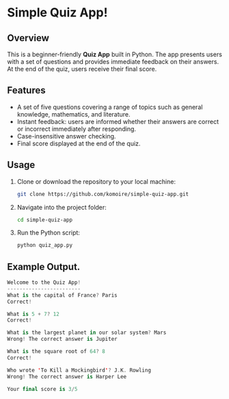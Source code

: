 # Simple Quiz App!

## Overview

This is a beginner-friendly **Quiz App** built in Python. The app presents users with a set of questions and provides immediate feedback on their answers. At the end of the quiz, users receive their final score.

## Features

- A set of five questions covering a range of topics such as general knowledge, mathematics, and literature.
- Instant feedback: users are informed whether their answers are correct or incorrect immediately after responding.
- Case-insensitive answer checking.
- Final score displayed at the end of the quiz.

## Usage

1. Clone or download the repository to your local machine:

   ```bash
   git clone https://github.com/komoire/simple-quiz-app.git

2. Navigate into the project folder:
   ```bash
   cd simple-quiz-app

4. Run the Python script:
   ```bash
   python quiz_app.py
## Example Output.
   ```kotlin
Welcome to the Quiz App!
------------------------
What is the capital of France? Paris
Correct!

What is 5 + 7? 12
Correct!

What is the largest planet in our solar system? Mars
Wrong! The correct answer is Jupiter

What is the square root of 64? 8
Correct!

Who wrote 'To Kill a Mockingbird'? J.K. Rowling
Wrong! The correct answer is Harper Lee

Your final score is 3/5

